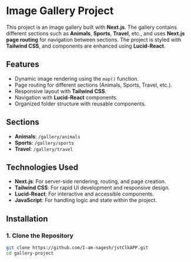 # Image Gallery Project

This project is an image gallery built with **Next.js**. The gallery contains different sections such as **Animals**, **Sports**, **Travel**, etc., and uses **Next.js page routing** for navigation between sections. The project is styled with **Tailwind CSS**, and components are enhanced using **Lucid-React**.

## Features

- Dynamic image rendering using the `map()` function.
- Page routing for different sections (Animals, Sports, Travel, etc.).
- Responsive layout with **Tailwind CSS**.
- Navigation with **Lucid-React** components.
- Organized folder structure with reusable components.

## Sections

- **Animals**: `/gallery/animals`
- **Sports**: `/gallery/sports`
- **Travel**: `/gallery/travel`

## Technologies Used

- **Next.js**: For server-side rendering, routing, and page creation.
- **Tailwind CSS**: For rapid UI development and responsive design.
- **Lucid-React**: For interactive and accessible components.
- **JavaScript**: For handling logic and state within the project.

## Installation

### 1. Clone the Repository

```bash
git clone https://github.com/I-am-nagesh/jstClkAPP.git
cd gallery-project

